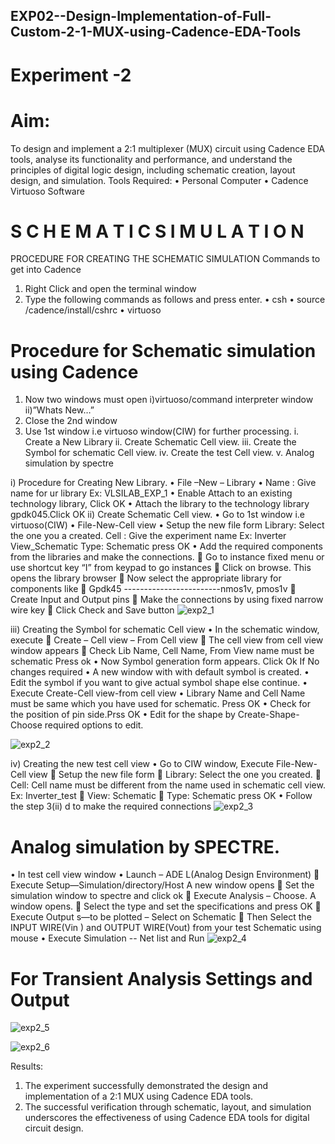 ## EXP02--Design-Implementation-of-Full-Custom-2-1-MUX-using-Cadence-EDA-Tools
# Experiment -2 
# Aim:
To design and implement a 2:1 multiplexer (MUX) circuit using Cadence EDA tools, analyse its functionality and performance, and understand the principles of digital logic design, including schematic creation, layout design, and simulation.
Tools Required:
•	Personal Computer
•	Cadence Virtuoso Software

# S C H E M A T I C S I M U L A T I O N
PROCEDURE FOR CREATING THE SCHEMATIC SIMULATION
Commands to get into Cadence
1.	Right Click and open the terminal window
2.	Type the following commands as follows and press enter.
•	csh
•	source /cadence/install/cshrc
•	virtuoso 
# Procedure for Schematic simulation using Cadence

1.	Now two windows must open i)virtuoso/command interpreter window ii)”Whats New…”
2.	Close the 2nd window
3.	Use 1st window i.e virtuoso window(CIW) for further processing.
i.	Create a New Library
ii.	Create Schematic Cell view.
iii.	Create the Symbol for schematic Cell view.
iv.	Create the test Cell view.
v.	Analog simulation by spectre


i)	Procedure for Creating New Library.
•	File –New – Library
•	Name : Give name for ur library Ex: VLSILAB_EXP_1
•	Enable Attach to an existing technology library, Click OK
•	Attach the library to the technology library gpdk045.Click OK
ii)	Create Schematic Cell view.
•	Go to 1st window i.e virtuoso(CIW)
•	File-New-Cell view
•	Setup the new file form
	  Library: Select the one you a created.
	  Cell : Give the experiment name Ex: Inverter View_Schematic
	  Type: Schematic press OK
•	Add the required components from the libraries and make the connections.
	Go to instance fixed menu or use shortcut key “I” from keypad to go instances
	Click on browse. This opens the library browser
	Now select the appropriate library for components like 
	Gpdk45 ------------------------nmos1v,  pmos1v
	Create Input and Output pins
	Make the connections by using fixed narrow wire key
	Click Check and Save button
![exp2_1](https://github.com/user-attachments/assets/21a18dd3-22c7-4069-832e-d0b22e17b952)



 
iii)	Creating the Symbol for schematic Cell view
•	In the schematic window, execute 
	Create – Cell view – From Cell view
	The cell view from cell view window appears
	Check Lib Name, Cell Name, From View name must be schematic Press ok
•	Now Symbol generation form appears. Click Ok If No changes required
•	A new window with with default symbol is created.
•	Edit the symbol if you want to give actual symbol shape else continue.
•	Execute Create-Cell view-from cell view
•	Library Name and Cell Name must be same which you have used for schematic. Press OK
•	Check for the position of pin side.Prss OK
•	Edit for the shape by Create-Shape-Choose required options to edit.

![exp2_2](https://github.com/user-attachments/assets/1e5a8cf2-28fc-4e86-babc-3e3771fc50e4)



iv)	Creating the new test cell view
•	Go to CIW window, Execute File-New-Cell view
	Setup the new file form
	Library: Select the one you created.
	Cell: Cell name must be different from the name used in schematic cell view. Ex: Inverter_test
	View: Schematic
	Type: Schematic press OK
•	Follow the step 3(ii) d to make the required connections
![exp2_3](https://github.com/user-attachments/assets/2df47991-593d-4d23-9ceb-f826358a7822)
 

# Analog simulation by SPECTRE.
•	In test cell view window
•	Launch – ADE L(Analog Design Environment)
	Execute Setup—Simulation/directory/Host A new window opens
	Set the simulation window to spectre and click ok
	Execute Analysis – Choose. A window opens.
	Select the type and set the specifications and press OK
	Execute Output s—to be plotted – Select on Schematic
	Then Select the INPUT WIRE(Vin ) and OUTPUT WIRE(Vout) from your test Schematic using mouse
•	Execute Simulation -- Net list and Run
![exp2_4](https://github.com/user-attachments/assets/cf5e583d-0c92-4c45-beac-2fc1dddd4b4f)

 

# For Transient Analysis Settings and Output
![exp2_5](https://github.com/user-attachments/assets/05722a81-4eff-4525-8ca6-d5158d80e34e)

![exp2_6](https://github.com/user-attachments/assets/d5f9f070-3f5c-4bd8-8889-3a8387c2ab4d)




 

Results:
1.	The experiment successfully demonstrated the design and implementation of a 2:1 MUX using Cadence EDA tools. 
2.	The successful verification through schematic, layout, and simulation underscores the effectiveness of using Cadence EDA tools for digital circuit design.
